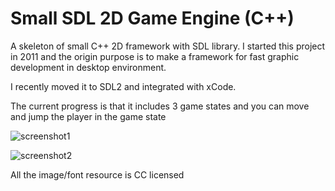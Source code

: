 Small SDL 2D Game Engine (C++)
===========

A skeleton of small C++ 2D framework with SDL library.
I started this project in 2011 and the origin purpose is to make a framework for fast graphic development in desktop environment.

I recently moved it to SDL2 and integrated with xCode.

The current progress is that it includes 3 game states and you can move and jump the player in the game state

![screenshot1](https://raw.githubusercontent.com/mjopenglsdl/Small2D_SDL/master/Images/screenshots/11.png)

![screenshot2](https://raw.githubusercontent.com/mjopenglsdl/Small2D_SDL/master/Images/screenshots/22.png)


All the image/font resource is CC licensed